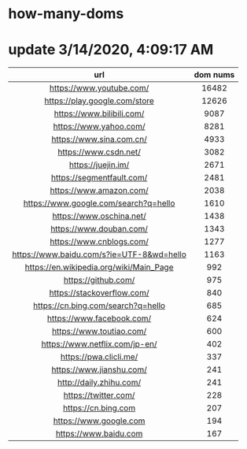 # how-many-doms

# update 3/14/2020, 4:09:17 AM

url | dom nums
:-: | :-:
https://www.youtube.com/ | 16482
https://play.google.com/store | 12626
https://www.bilibili.com/ | 9087
https://www.yahoo.com/ | 8281
https://www.sina.com.cn/ | 4933
https://www.csdn.net/ | 3082
https://juejin.im/ | 2671
https://segmentfault.com/ | 2481
https://www.amazon.com/ | 2038
https://www.google.com/search?q=hello | 1610
https://www.oschina.net/ | 1438
https://www.douban.com/ | 1343
https://www.cnblogs.com/ | 1277
https://www.baidu.com/s?ie=UTF-8&wd=hello | 1163
https://en.wikipedia.org/wiki/Main_Page | 992
https://github.com/ | 975
https://stackoverflow.com/ | 840
https://cn.bing.com/search?q=hello | 685
https://www.facebook.com/ | 624
https://www.toutiao.com/ | 600
https://www.netflix.com/jp-en/ | 402
https://pwa.clicli.me/ | 337
https://www.jianshu.com/ | 241
http://daily.zhihu.com/ | 241
https://twitter.com/ | 228
https://cn.bing.com | 207
https://www.google.com | 194
https://www.baidu.com | 167
